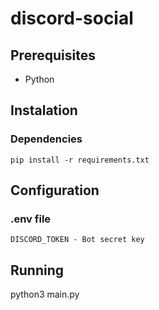 # discord-social

## Prerequisites
- Python

## Instalation
### Dependencies
```
pip install -r requirements.txt
```

## Configuration
### .env file
```
DISCORD_TOKEN - Bot secret key
```

## Running 
python3 main.py